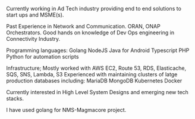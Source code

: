 Currently working in Ad Tech industry providing end to end solutions to start ups and MSME(s).

Past Experience in Network and Communication. ORAN, ONAP Orchestrators.
Good hands on knowledge of Dev Ops engineering in Connectivity Industry.

Programming languages:
Golang
NodeJS
Java for Android
Typescript
PHP
Python for automation scripts

Infrastructure;
Mostly worked with AWS EC2, Route 53, RDS, Elasticache, SQS, SNS, Lambda, S3
Experienced with maintaining clusters of latge production databases including:
MariaDB
MongoDB
Kubernetes
Docker



Currently interested in High Level System Designs and emerging new tech stacks.

I have used golang for NMS-Magmacore project.
